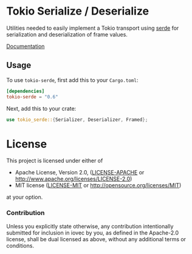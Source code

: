 # Tokio Serialize / Deserialize

Utilities needed to easily implement a Tokio transport using [serde] for
serialization and deserialization of frame values.

[Documentation](https://docs.rs/tokio-serde)

## Usage

To use `tokio-serde`, first add this to your `Cargo.toml`:

```toml
[dependencies]
tokio-serde = "0.6"
```

Next, add this to your crate:

```rust
use tokio_serde::{Serializer, Deserializer, Framed};
```

[serde]: https://serde.rs

# License

This project is licensed under either of

 * Apache License, Version 2.0, ([LICENSE-APACHE](LICENSE-APACHE) or
   http://www.apache.org/licenses/LICENSE-2.0)
 * MIT license ([LICENSE-MIT](LICENSE-MIT) or
   http://opensource.org/licenses/MIT)

at your option.

### Contribution

Unless you explicitly state otherwise, any contribution intentionally submitted
for inclusion in iovec by you, as defined in the Apache-2.0 license, shall be
dual licensed as above, without any additional terms or conditions.
